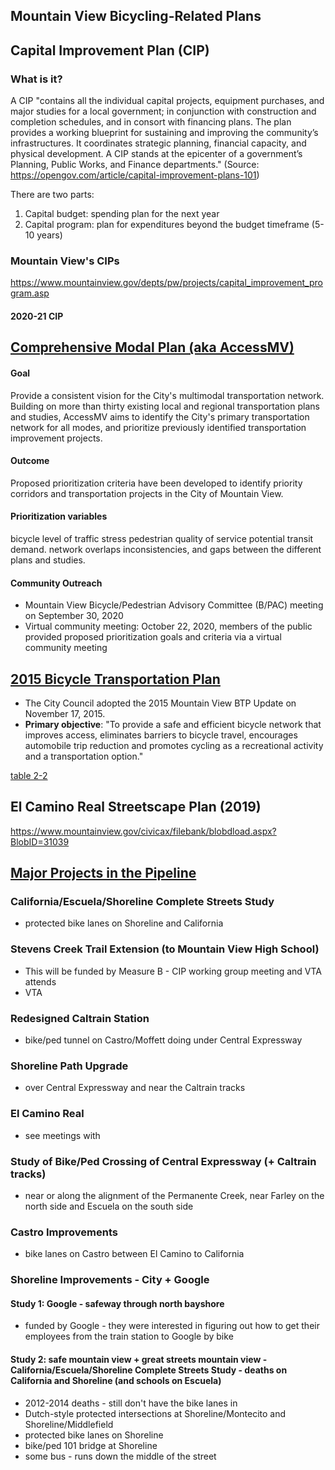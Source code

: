 ## Mountain View Bicycling-Related Plans

## Capital Improvement Plan (CIP)

### What is it?
A CIP "contains all the individual capital projects, equipment purchases, and major studies for a local government; in conjunction with construction and completion schedules, and in consort with financing plans. The plan provides a working blueprint for sustaining and improving the community’s infrastructures. It coordinates strategic planning, financial capacity, and physical development. A CIP stands at the epicenter of a government’s Planning, Public Works, and Finance departments." (Source: https://opengov.com/article/capital-improvement-plans-101)

There are two parts: 
   1. Capital budget: spending plan for the next year
   2. Capital program: plan for expenditures beyond the budget timeframe (5-10 years)

### Mountain View's CIPs
https://www.mountainview.gov/depts/pw/projects/capital_improvement_program.asp

#### 2020-21 CIP

## [Comprehensive Modal Plan (aka AccessMV)](https://www.mountainview.gov/civicax/filebank/blobdload.aspx?BlobID=33305)
#### Goal
Provide a consistent vision for the City's multimodal transportation network. Building on more than thirty existing local and regional transportation plans and studies, AccessMV aims to identify the City's primary transportation network for all modes, and prioritize previously identified transportation improvement projects. 

#### Outcome
Proposed prioritization criteria have been developed to identify priority corridors and transportation projects in the City of Mountain View.

#### Prioritization variables
bicycle level of traffic stress
pedestrian quality of service
potential transit demand. 
network overlaps inconsistencies, and gaps between the different plans and studies. 

#### Community Outreach
- Mountain View Bicycle/Pedestrian Advisory Committee (B/PAC) meeting on September 30, 2020
- Virtual community meeting: October 22, 2020, members of the public provided proposed prioritization goals and criteria via a virtual community meeting 


## [2015 Bicycle Transportation Plan](https://www.mountainview.gov/civicax/filebank/blobdload.aspx?BlobID=18294)
- The City Council adopted the 2015 Mountain View BTP Update on November 17, 2015.
- **Primary objective**: "To provide a safe and efficient bicycle network that improves access, eliminates barriers to bicycle travel, encourages automobile trip reduction and promotes cycling as a recreational activity and a transportation option."


[table 2-2](../../../images/mv_btp_2015_fig2-2_bikeways-proposed.png)

## El Camino Real Streetscape Plan (2019)
https://www.mountainview.gov/civicax/filebank/blobdload.aspx?BlobID=31039

## [Major Projects in the Pipeline](https://www.mountainview.gov/depts/pw/transport/transportation_planning/default.asp)
### California/Escuela/Shoreline Complete Streets Study
- protected bike lanes on Shoreline and California

### Stevens Creek Trail Extension (to Mountain View High School)
- This will be funded by Measure B - CIP working group meeting and VTA attends
- VTA 

### Redesigned Caltrain Station
- bike/ped tunnel on Castro/Moffett doing under Central Expressway

### Shoreline Path Upgrade
- over Central Expressway and near the Caltrain tracks

### El Camino Real 
- see meetings with 




### Study of Bike/Ped Crossing of Central Expressway (+ Caltrain tracks)
- near or along the alignment of the Permanente Creek, near Farley on the north side and Escuela on the south side

### Castro Improvements
- bike lanes on Castro between El Camino to California

### Shoreline Improvements - City + Google
#### Study 1: Google - safeway through north bayshore
- funded by Google - they were interested in figuring out how to get their employees from the train station to Google by bike
#### Study 2: safe mountain view + great streets mountain view - California/Escuela/Shoreline Complete Streets Study - deaths on California and Shoreline (and schools on Escuela)
- 2012-2014 deaths - still don't have the bike lanes in 
- Dutch-style protected intersections at Shoreline/Montecito and Shoreline/Middlefield
- protected bike lanes on Shoreline
- bike/ped 101 bridge at Shoreline
- some bus - runs down the middle of the street



